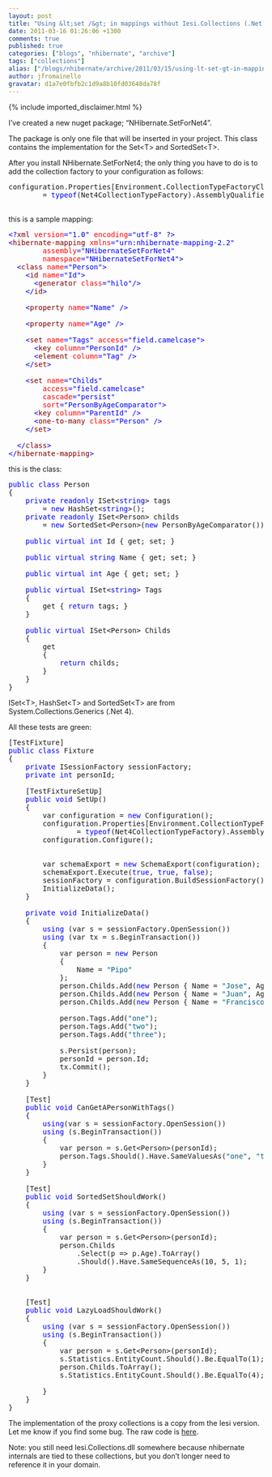 ```yaml
---
layout: post
title: "Using &lt;set /&gt; in mappings without Iesi.Collections (.Net 4)"
date: 2011-03-16 01:26:06 +1300
comments: true
published: true
categories: ["blogs", "nhibernate", "archive"]
tags: ["collections"]
alias: ["/blogs/nhibernate/archive/2011/03/15/using-lt-set-gt-in-mappings-without-iesi-collections-net-4.aspx"]
author: jfromainello
gravatar: d1a7e0fbfb2c1d9a8b10fd03648da78f
---
```

{% include imported_disclaimer.html %}
<p>I’ve created a new nuget package; “NHibernate.SetForNet4”. </p>  <p>The package is only one file that will be inserted in your project. This class contains the implementation for the Set&lt;T&gt; and SortedSet&lt;T&gt;.</p>  <p>After you install NHibernate.SetForNet4; the only thing you have to do is to add the collection factory to your configuration as follows:</p>  <pre class="csharpcode">configuration.Properties[Environment.CollectionTypeFactoryClass] 
        = <span class="kwrd">typeof</span>(Net4CollectionTypeFactory).AssemblyQualifiedName; </pre>
<style type="text/css">




.csharpcode, .csharpcode pre
{
	font-size: small;
	color: black;
	font-family: consolas, "Courier New", courier, monospace;
	background-color: #ffffff;
	/*white-space: pre;*/
}
.csharpcode pre { margin: 0em; }
.csharpcode .rem { color: #008000; }
.csharpcode .kwrd { color: #0000ff; }
.csharpcode .str { color: #006080; }
.csharpcode .op { color: #0000c0; }
.csharpcode .preproc { color: #cc6633; }
.csharpcode .asp { background-color: #ffff00; }
.csharpcode .html { color: #800000; }
.csharpcode .attr { color: #ff0000; }
.csharpcode .alt 
{
	background-color: #f4f4f4;
	width: 100%;
	margin: 0em;
}
.csharpcode .lnum { color: #606060; }</style>

<br />this is a sample mapping: 

<pre class="csharpcode"><span class="kwrd">&lt;?</span><span class="html">xml</span> <span class="attr">version</span><span class="kwrd">=&quot;1.0&quot;</span> <span class="attr">encoding</span><span class="kwrd">=&quot;utf-8&quot;</span> ?<span class="kwrd">&gt;</span>
<span class="kwrd">&lt;</span><span class="html">hibernate-mapping</span> <span class="attr">xmlns</span><span class="kwrd">=&quot;urn:nhibernate-mapping-2.2&quot;</span>
        <span class="attr">assembly</span><span class="kwrd">=&quot;NHibernateSetForNet4&quot;</span>
        <span class="attr">namespace</span><span class="kwrd">=&quot;NHibernateSetForNet4&quot;</span><span class="kwrd">&gt;</span>
  <span class="kwrd">&lt;</span><span class="html">class</span> <span class="attr">name</span><span class="kwrd">=&quot;Person&quot;</span><span class="kwrd">&gt;</span>
    <span class="kwrd">&lt;</span><span class="html">id</span> <span class="attr">name</span><span class="kwrd">=&quot;Id&quot;</span><span class="kwrd">&gt;</span>
      <span class="kwrd">&lt;</span><span class="html">generator</span> <span class="attr">class</span><span class="kwrd">=&quot;hilo&quot;</span><span class="kwrd">/&gt;</span>
    <span class="kwrd">&lt;/</span><span class="html">id</span><span class="kwrd">&gt;</span>
    
    <span class="kwrd">&lt;</span><span class="html">property</span> <span class="attr">name</span><span class="kwrd">=&quot;Name&quot;</span> <span class="kwrd">/&gt;</span>
    
    <span class="kwrd">&lt;</span><span class="html">property</span> <span class="attr">name</span><span class="kwrd">=&quot;Age&quot;</span> <span class="kwrd">/&gt;</span>

    <span class="kwrd">&lt;</span><span class="html">set</span> <span class="attr">name</span><span class="kwrd">=&quot;Tags&quot;</span> <span class="attr">access</span><span class="kwrd">=&quot;field.camelcase&quot;</span><span class="kwrd">&gt;</span>
      <span class="kwrd">&lt;</span><span class="html">key</span> <span class="attr">column</span><span class="kwrd">=&quot;PersonId&quot;</span> <span class="kwrd">/&gt;</span>
      <span class="kwrd">&lt;</span><span class="html">element</span> <span class="attr">column</span><span class="kwrd">=&quot;Tag&quot;</span> <span class="kwrd">/&gt;</span>
    <span class="kwrd">&lt;/</span><span class="html">set</span><span class="kwrd">&gt;</span>

    <span class="kwrd">&lt;</span><span class="html">set</span> <span class="attr">name</span><span class="kwrd">=&quot;Childs&quot;</span> 
        <span class="attr">access</span><span class="kwrd">=&quot;field.camelcase&quot;</span> 
        <span class="attr">cascade</span><span class="kwrd">=&quot;persist&quot;</span> 
        <span class="attr">sort</span><span class="kwrd">=&quot;PersonByAgeComparator&quot;</span><span class="kwrd">&gt;</span>
      <span class="kwrd">&lt;</span><span class="html">key</span> <span class="attr">column</span><span class="kwrd">=&quot;ParentId&quot;</span> <span class="kwrd">/&gt;</span>
      <span class="kwrd">&lt;</span><span class="html">one-to-many</span> <span class="attr">class</span><span class="kwrd">=&quot;Person&quot;</span> <span class="kwrd">/&gt;</span>
    <span class="kwrd">&lt;/</span><span class="html">set</span><span class="kwrd">&gt;</span>

  <span class="kwrd">&lt;/</span><span class="html">class</span><span class="kwrd">&gt;</span>
<span class="kwrd">&lt;/</span><span class="html">hibernate-mapping</span><span class="kwrd">&gt;</span></pre>

<p>this is the class:</p>

<pre class="csharpcode"><span class="kwrd">public</span> <span class="kwrd">class</span> Person
{
    <span class="kwrd">private</span> <span class="kwrd">readonly</span> ISet&lt;<span class="kwrd">string</span>&gt; tags 
        = <span class="kwrd">new</span> HashSet&lt;<span class="kwrd">string</span>&gt;();
    <span class="kwrd">private</span> <span class="kwrd">readonly</span> ISet&lt;Person&gt; childs 
        = <span class="kwrd">new</span> SortedSet&lt;Person&gt;(<span class="kwrd">new</span> PersonByAgeComparator());

    <span class="kwrd">public</span> <span class="kwrd">virtual</span> <span class="kwrd">int</span> Id { get; set; }

    <span class="kwrd">public</span> <span class="kwrd">virtual</span> <span class="kwrd">string</span> Name { get; set; }

    <span class="kwrd">public</span> <span class="kwrd">virtual</span> <span class="kwrd">int</span> Age { get; set; }

    <span class="kwrd">public</span> <span class="kwrd">virtual</span> ISet&lt;<span class="kwrd">string</span>&gt; Tags
    {
        get { <span class="kwrd">return</span> tags; }
    }

    <span class="kwrd">public</span> <span class="kwrd">virtual</span> ISet&lt;Person&gt; Childs
    {
        get
        {
            <span class="kwrd">return</span> childs;
        }
    }
}</pre>

<p><style type="text/css">



.csharpcode, .csharpcode pre
{
	font-size: small;
	color: black;
	font-family: consolas, "Courier New", courier, monospace;
	background-color: #ffffff;
	/*white-space: pre;*/
}
.csharpcode pre { margin: 0em; }
.csharpcode .rem { color: #008000; }
.csharpcode .kwrd { color: #0000ff; }
.csharpcode .str { color: #006080; }
.csharpcode .op { color: #0000c0; }
.csharpcode .preproc { color: #cc6633; }
.csharpcode .asp { background-color: #ffff00; }
.csharpcode .html { color: #800000; }
.csharpcode .attr { color: #ff0000; }
.csharpcode .alt 
{
	background-color: #f4f4f4;
	width: 100%;
	margin: 0em;
}
.csharpcode .lnum { color: #606060; }</style></p>

<p>ISet&lt;T&gt;, HashSet&lt;T&gt; and SortedSet&lt;T&gt; are from System.Collections.Generics (.Net 4).</p>

<p>All these tests are green:</p>

<pre class="csharpcode">[TestFixture]
<span class="kwrd">public</span> <span class="kwrd">class</span> Fixture
{
    <span class="kwrd">private</span> ISessionFactory sessionFactory;
    <span class="kwrd">private</span> <span class="kwrd">int</span> personId;

    [TestFixtureSetUp]
    <span class="kwrd">public</span> <span class="kwrd">void</span> SetUp()
    {
        var configuration = <span class="kwrd">new</span> Configuration();
        configuration.Properties[Environment.CollectionTypeFactoryClass]
                = <span class="kwrd">typeof</span>(Net4CollectionTypeFactory).AssemblyQualifiedName;
        configuration.Configure();
        

        var schemaExport = <span class="kwrd">new</span> SchemaExport(configuration);
        schemaExport.Execute(<span class="kwrd">true</span>, <span class="kwrd">true</span>, <span class="kwrd">false</span>);
        sessionFactory = configuration.BuildSessionFactory();
        InitializeData();
    }

    <span class="kwrd">private</span> <span class="kwrd">void</span> InitializeData()
    {
        <span class="kwrd">using</span> (var s = sessionFactory.OpenSession())
        <span class="kwrd">using</span> (var tx = s.BeginTransaction())
        {
            var person = <span class="kwrd">new</span> Person
            {
                Name = <span class="str">&quot;Pipo&quot;</span>
            };
            person.Childs.Add(<span class="kwrd">new</span> Person { Name = <span class="str">&quot;Jose&quot;</span>, Age = 1 });
            person.Childs.Add(<span class="kwrd">new</span> Person { Name = <span class="str">&quot;Juan&quot;</span>, Age = 5 });
            person.Childs.Add(<span class="kwrd">new</span> Person { Name = <span class="str">&quot;Francisco&quot;</span>, Age = 10 });

            person.Tags.Add(<span class="str">&quot;one&quot;</span>);
            person.Tags.Add(<span class="str">&quot;two&quot;</span>);
            person.Tags.Add(<span class="str">&quot;three&quot;</span>);

            s.Persist(person);
            personId = person.Id;
            tx.Commit();
        }
    }

    [Test]
    <span class="kwrd">public</span> <span class="kwrd">void</span> CanGetAPersonWithTags()
    {
        <span class="kwrd">using</span>(var s = sessionFactory.OpenSession())
        <span class="kwrd">using</span> (s.BeginTransaction())
        {
            var person = s.Get&lt;Person&gt;(personId);
            person.Tags.Should().Have.SameValuesAs(<span class="str">&quot;one&quot;</span>, <span class="str">&quot;two&quot;</span>, <span class="str">&quot;three&quot;</span>);
        }
    }
    
    [Test]
    <span class="kwrd">public</span> <span class="kwrd">void</span> SortedSetShouldWork()
    {
        <span class="kwrd">using</span> (var s = sessionFactory.OpenSession())
        <span class="kwrd">using</span> (s.BeginTransaction())
        {
            var person = s.Get&lt;Person&gt;(personId);
            person.Childs
                .Select(p =&gt; p.Age).ToArray()
                .Should().Have.SameSequenceAs(10, 5, 1);
        }
    }


    [Test]
    <span class="kwrd">public</span> <span class="kwrd">void</span> LazyLoadShouldWork()
    {
        <span class="kwrd">using</span> (var s = sessionFactory.OpenSession())
        <span class="kwrd">using</span> (s.BeginTransaction())
        {
            var person = s.Get&lt;Person&gt;(personId);
            s.Statistics.EntityCount.Should().Be.EqualTo(1);
            person.Childs.ToArray();
            s.Statistics.EntityCount.Should().Be.EqualTo(4);

        }
    }
}</pre>

<p>The implementation of the proxy collections is a copy from the Iesi version. Let me know if you find some bug. The raw code is <a href="https://bitbucket.org/jfromaniello/nhibernate.setfornet4">here</a>.</p>

<p>Note: you still need Iesi.Collections.dll somewhere because nhibernate internals are tied to these collections, but you don’t longer need to reference it in your domain.</p>

